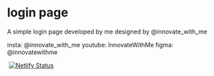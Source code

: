 # login page

A simple login page developed by me designed by @innovate_with_me

insta: @innovate_with_me
youtube: InnovateWithMe
figma: @innovatewithme

‎‎‎‎
[![Netlify Status](https://api.netlify.com/api/v1/badges/4cce4f04-3ffd-461b-bdda-899183fa875f/deploy-status)](https://app.netlify.com/sites/tourmaline-bonbon-c09954/deploys) 
